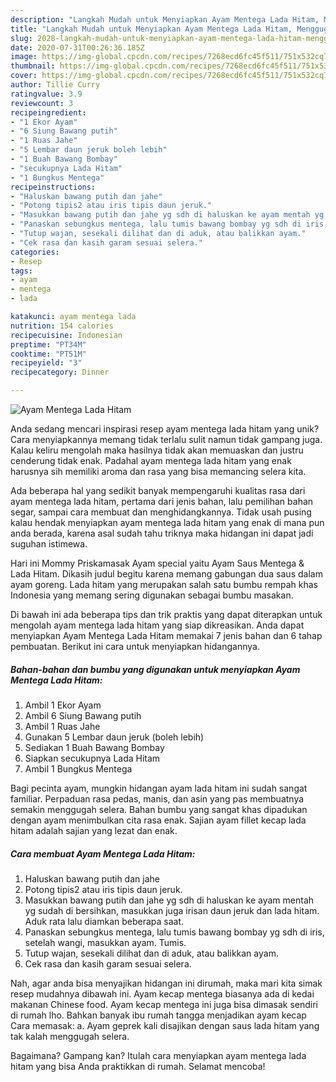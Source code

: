 ```yaml
---
description: "Langkah Mudah untuk Menyiapkan Ayam Mentega Lada Hitam, Menggugah Selera"
title: "Langkah Mudah untuk Menyiapkan Ayam Mentega Lada Hitam, Menggugah Selera"
slug: 2028-langkah-mudah-untuk-menyiapkan-ayam-mentega-lada-hitam-menggugah-selera
date: 2020-07-31T00:26:36.185Z
image: https://img-global.cpcdn.com/recipes/7268ecd6fc45f511/751x532cq70/ayam-mentega-lada-hitam-foto-resep-utama.jpg
thumbnail: https://img-global.cpcdn.com/recipes/7268ecd6fc45f511/751x532cq70/ayam-mentega-lada-hitam-foto-resep-utama.jpg
cover: https://img-global.cpcdn.com/recipes/7268ecd6fc45f511/751x532cq70/ayam-mentega-lada-hitam-foto-resep-utama.jpg
author: Tillie Curry
ratingvalue: 3.9
reviewcount: 3
recipeingredient:
- "1 Ekor Ayam"
- "6 Siung Bawang putih"
- "1 Ruas Jahe"
- "5 Lembar daun jeruk boleh lebih"
- "1 Buah Bawang Bombay"
- "secukupnya Lada Hitam"
- "1 Bungkus Mentega"
recipeinstructions:
- "Haluskan bawang putih dan jahe"
- "Potong tipis2 atau iris tipis daun jeruk."
- "Masukkan bawang putih dan jahe yg sdh di haluskan ke ayam mentah yg sudah di bersihkan, masukkan juga irisan daun jeruk dan lada hitam. Aduk rata lalu diamkan beberapa saat."
- "Panaskan sebungkus mentega, lalu tumis bawang bombay yg sdh di iris, setelah wangi, masukkan ayam. Tumis."
- "Tutup wajan, sesekali dilihat dan di aduk, atau balikkan ayam."
- "Cek rasa dan kasih garam sesuai selera."
categories:
- Resep
tags:
- ayam
- mentega
- lada

katakunci: ayam mentega lada 
nutrition: 154 calories
recipecuisine: Indonesian
preptime: "PT34M"
cooktime: "PT51M"
recipeyield: "3"
recipecategory: Dinner

---
```



![Ayam Mentega Lada Hitam](https://img-global.cpcdn.com/recipes/7268ecd6fc45f511/751x532cq70/ayam-mentega-lada-hitam-foto-resep-utama.jpg)

Anda sedang mencari inspirasi resep ayam mentega lada hitam yang unik? Cara menyiapkannya memang tidak terlalu sulit namun tidak gampang juga. Kalau keliru mengolah maka hasilnya tidak akan memuaskan dan justru cenderung tidak enak. Padahal ayam mentega lada hitam yang enak harusnya sih memiliki aroma dan rasa yang bisa memancing selera kita.

Ada beberapa hal yang sedikit banyak mempengaruhi kualitas rasa dari ayam mentega lada hitam, pertama dari jenis bahan, lalu pemilihan bahan segar, sampai cara membuat dan menghidangkannya. Tidak usah pusing kalau hendak menyiapkan ayam mentega lada hitam yang enak di mana pun anda berada, karena asal sudah tahu triknya maka hidangan ini dapat jadi suguhan istimewa.

Hari ini Mommy Priskamasak Ayam special yaitu Ayam Saus Mentega &amp; Lada Hitam. Dikasih judul begitu karena memang gabungan dua saus dalam ayam goreng. Lada hitam yang merupakan salah satu bumbu rempah khas Indonesia yang memang sering digunakan sebagai bumbu masakan.


Di bawah ini ada beberapa tips dan trik praktis yang dapat diterapkan untuk mengolah ayam mentega lada hitam yang siap dikreasikan. Anda dapat menyiapkan Ayam Mentega Lada Hitam memakai 7 jenis bahan dan 6 tahap pembuatan. Berikut ini cara untuk menyiapkan hidangannya.

<!--inarticleads1-->

##### Bahan-bahan dan bumbu yang digunakan untuk menyiapkan Ayam Mentega Lada Hitam:

1. Ambil 1 Ekor Ayam
1. Ambil 6 Siung Bawang putih
1. Ambil 1 Ruas Jahe
1. Gunakan 5 Lembar daun jeruk (boleh lebih)
1. Sediakan 1 Buah Bawang Bombay
1. Siapkan secukupnya Lada Hitam
1. Ambil 1 Bungkus Mentega


Bagi pecinta ayam, mungkin hidangan ayam lada hitam ini sudah sangat familiar. Perpaduan rasa pedas, manis, dan asin yang pas membuatnya semakin menggugah selera. Bahan bumbu yang sangat khas dipadukan dengan ayam menimbulkan cita rasa enak. Sajian ayam fillet kecap lada hitam adalah sajian yang lezat dan enak. 

<!--inarticleads2-->

##### Cara membuat Ayam Mentega Lada Hitam:

1. Haluskan bawang putih dan jahe
1. Potong tipis2 atau iris tipis daun jeruk.
1. Masukkan bawang putih dan jahe yg sdh di haluskan ke ayam mentah yg sudah di bersihkan, masukkan juga irisan daun jeruk dan lada hitam. Aduk rata lalu diamkan beberapa saat.
1. Panaskan sebungkus mentega, lalu tumis bawang bombay yg sdh di iris, setelah wangi, masukkan ayam. Tumis.
1. Tutup wajan, sesekali dilihat dan di aduk, atau balikkan ayam.
1. Cek rasa dan kasih garam sesuai selera.


Nah, agar anda bisa menyajikan hidangan ini dirumah, maka mari kita simak resep mudahnya dibawah ini. Ayam kecap mentega biasanya ada di kedai makanan Chinese food. Ayam kecap mentega ini juga bisa dimasak sendiri di rumah lho. Bahkan banyak ibu rumah tangga menjadikan ayam kecap Cara memasak: a. Ayam geprek kali disajikan dengan saus lada hitam yang tak kalah menggugah selera. 

Bagaimana? Gampang kan? Itulah cara menyiapkan ayam mentega lada hitam yang bisa Anda praktikkan di rumah. Selamat mencoba!
